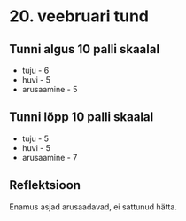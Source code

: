 # 20. veebruari tund

## Tunni algus 10 palli skaalal

-   tuju - 6
-   huvi - 5
-   arusaamine - 5

## Tunni lõpp 10 palli skaalal

-   tuju - 5
-   huvi - 5
-   arusaamine - 7

## Reflektsioon

Enamus asjad arusaadavad, ei sattunud hätta.
